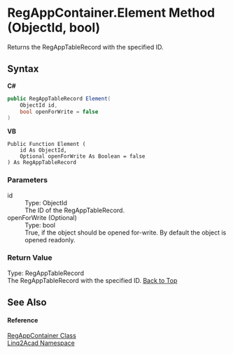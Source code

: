 # RegAppContainer.Element Method (ObjectId, bool)
 

Returns the RegAppTableRecord with the specified ID.

## Syntax

**C#**<br />
``` C#
public RegAppTableRecord Element(
	ObjectId id,
	bool openForWrite = false
)
```

**VB**<br />
``` VB
Public Function Element ( 
	id As ObjectId,
	Optional openForWrite As Boolean = false
) As RegAppTableRecord
```


### Parameters
<dl><dt>id</dt><dd>Type: ObjectId<br />The ID of the RegAppTableRecord.</dd><dt>openForWrite (Optional)</dt><dd>Type: bool<br />True, if the object should be opened for-write. By default the object is opened readonly.</dd></dl>

### Return Value
Type: RegAppTableRecord<br />The RegAppTableRecord with the specified ID.
<a href="#RegAppContainerElement-Method-ObjectId-bool">Back to Top</a>

## See Also


#### Reference
<a href="T_Linq2Acad_RegAppContainer.md#RegAppContainer-Class">RegAppContainer Class</a><br /><a href="N_Linq2Acad.md#Linq2Acad-Namespace">Linq2Acad Namespace</a><br />
